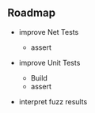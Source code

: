 ## Roadmap

* improve Net Tests
	* assert

* improve Unit Tests
	* Build
	* assert

* interpret fuzz results